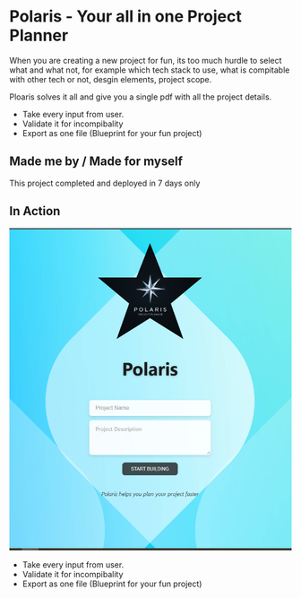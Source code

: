 # Polaris - Your all in one Project Planner

When you are creating a new project for fun, its too much hurdle to select what and what not, for example which tech stack to use, what is compitable with other tech or
not, desgin elements, project scope.

Ploaris solves it all and give you a single pdf with all the project details.

- Take every input from user.
- Validate it for incompibality
- Export as one file (Blueprint for your fun project)

## Made me by / Made for myself

This project completed and deployed in 7 days only

## In Action

![Polaris Screenshot](./public/screenshot.PNG)

- Take every input from user.
- Validate it for incompibality
- Export as one file (Blueprint for your fun project)